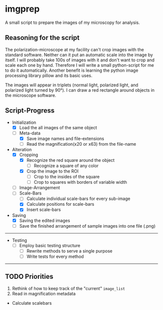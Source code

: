 # imgprep

A small script to prepare the images of my microscopy for analysis.

## Reasoning for the script

The polarization-microscope at my facility can't crop images with the standard software. Neither can it put an automatic scale into the image by itself. I will probably take 100s of images with it and don't want to crop and scale each one by hand.
Therefore I will write a small python-script for me to do it automatically. Another benefit is learning the python image processing library pillow and its basic uses.

The images will appear in triplets (normal light, polarized light, and polarized light turned by 90°). I can draw a red rectangle around objects in the microscope software.

## Script-Progress

- Initialization
  - [x] Load the all images of the same object
  - [ ] Meta-data
    - [x] Save image names and file-extensions
    - [ ] Read the magnification(x20 or x63) from the file-name
- Alteration
  - [x] Cropping
    - [x] Recognize the red square around the object
      - [ ] Recognize a square of any color
    - [x] Crop the image to the ROI
      - [ ] Crop to the insides of the square
      - [ ] Crop to squares with borders of variable width
  - [ ] Image-Arrangement
  - [ ] Scale-Bars
    - [ ] Calculate individual scale-bars for every sub-image
    - [x] Calculate positions for scale-bars
    - [x] Insert scale-bars
- Saving
  - [x] Saving the edited images
  - [ ] Save the finished arrangement of sample images into one file (.png)

---

- Testing
  - [ ] Employ basic testing structure
    - [ ] Rewrite methods to serve a single purpose
    - [ ] Write tests for every method

---

## TODO Priorities

1. Rethink of how to keep track of the "current" `image_list`
2. Read in magnification metadata
  * Calculate scalebars
